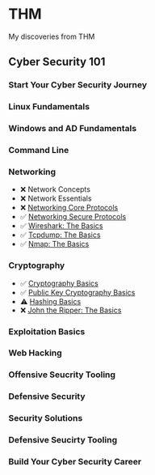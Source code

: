 # THM
My discoveries from THM


## Cyber Security 101
### Start Your Cyber Security Journey
### Linux Fundamentals
### Windows and AD Fundamentals
### Command Line
### Networking
- ❌ Network Concepts
- ❌ Network Essentials
- ❌ [Networking Core Protocols](Rooms/NetworkingCoreProtocols.md)
- ✅ [Networking Secure Protocols](Rooms/NetworkingSecureProtocols.md)
- ✅ [Wireshark: The Basics](Rooms/WiresharkTheBasics.md)
- ✅ [Tcpdump: The Basics](Rooms/TcpdumpTheBasics.md)
- ✅ [Nmap: The Basics](Rooms/NmapTheBasics.md)
### Cryptography
- ✅ [Cryptography Basics](Rooms/CryptographyBasics.md)
- ✅ [Public Key Cryptography Basics](Rooms/PublicKeyCryptographyBasics.md)
- ⚠️ [Hashing Basics](Rooms/HashingBasics.md)
- ❌ [John the Ripper: The Basics](Rooms/JohntheRipperTheBasics.md)
### Exploitation Basics
### Web Hacking
### Offensive Seucrity Tooling
### Defensive Security
### Security Solutions
### Defensive Seucirty Tooling
### Build Your Cyber Security Career
